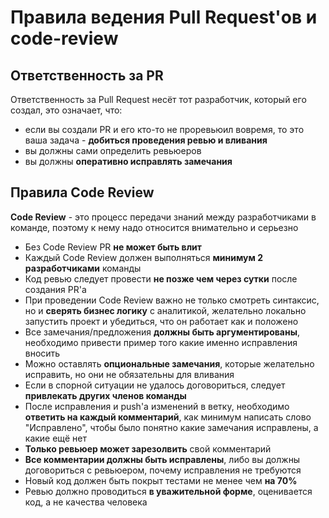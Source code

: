 # Правила ведения Pull Request'ов и code-review

## Ответственность за PR
Ответственность за Pull Request несёт тот разработчик, который его создал, это означает, что:
- если вы создали PR и его кто-то не проревьюил вовремя, то это ваша задача - **добиться проведения ревью и вливания**
- вы должны сами определить ревьюеров
- вы должны **оперативно исправлять замечания**

## Правила Code Review
**Code Review** - это процесс передачи знаний между разработчиками в команде, поэтому к нему надо относится внимательно и серьезно

- Без Code Review PR **не может быть влит**
- Каждый Code Review должен выполняться **минимум 2 разработчиками** команды
- Код ревью следует провести **не позже чем через сутки** после создания PR'а
- При проведении Code Review важно не только смотреть синтаксис, но и **сверять бизнес логику** с аналитикой, желательно локально запустить проект и убедиться, что он работает как и положено
- Все замечания/предложения **должны быть аргументированы**, необходимо привести пример того какие именно исправления вносить
- Можно оставлять **опциональные замечания**, которые желательно исправить, но они не обязательны для вливания
- Если в спорной ситуации не удалось договориться, следует **привлекать других членов команды**
- После исправления и push'а изменений в ветку, необходимо **ответить на каждый комментарий**, как минимум написать слово "Исправлено", чтобы было понятно какие замечания исправлены, а какие ещё нет
- **Только ревьюер может зарезолвить** свой комментарий
- **Все комментарии должны быть исправлены**, либо вы должны договориться с ревьюером, почему исправления не требуются
- Новый код должен быть покрыт тестами не менее чем **на 70%**
- Ревью должно проводиться **в уважительной форме**, оценивается код, а не качества человека
